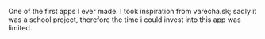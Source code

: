 One of the first apps I ever made.
I took inspiration from varecha.sk; sadly it was a school project, therefore the time i could invest into this app was limited.
